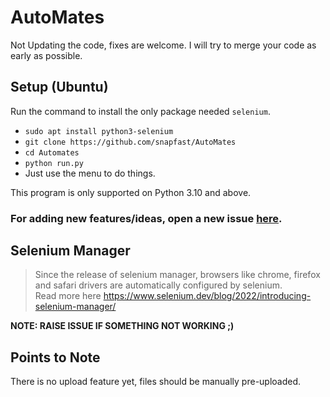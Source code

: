 # AutoMates
Not Updating the code, fixes are welcome. I will try to merge your code as early as possible.

## Setup (Ubuntu)

Run the  command to install the only package needed `selenium`.  

- `sudo apt install python3-selenium`
- `git clone https://github.com/snapfast/AutoMates`
- `cd Automates`
- `python run.py`
- Just use the menu to do things.

This program is only supported on Python 3.10 and above.

### For adding new features/ideas, open a new issue [here](https://github.com/snapfast/AutoMates/issues/new).

## Selenium Manager

> Since the release of selenium manager, browsers like chrome, firefox and safari drivers are automatically configured by selenium.   
> Read more here https://www.selenium.dev/blog/2022/introducing-selenium-manager/



__NOTE: RAISE ISSUE IF SOMETHING NOT WORKING ;)__

## Points to Note

There is no upload feature yet, files should be manually pre-uploaded.


